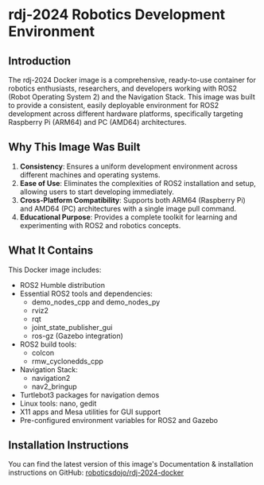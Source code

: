 

# rdj-2024 Robotics Development Environment

## Introduction

The rdj-2024 Docker image is a comprehensive, ready-to-use container for robotics enthusiasts, researchers, and developers working with ROS2 (Robot Operating System 2) and the Navigation Stack. 
This image was built to provide a consistent, easily deployable environment for ROS2 development across different hardware platforms, specifically targeting Raspberry Pi (ARM64) and PC (AMD64) architectures.

## Why This Image Was Built

1. **Consistency**: Ensures a uniform development environment across different machines and operating systems.
2. **Ease of Use**: Eliminates the complexities of ROS2 installation and setup, allowing users to start developing immediately.
3. **Cross-Platform Compatibility**: Supports both ARM64 (Raspberry Pi) and AMD64 (PC) architectures with a single image pull command.
4. **Educational Purpose**: Provides a complete toolkit for learning and experimenting with ROS2 and robotics concepts.

## What It Contains

This Docker image includes:

- ROS2 Humble distribution
- Essential ROS2 tools and dependencies:
  - demo_nodes_cpp and demo_nodes_py
  - rviz2
  - rqt
  - joint_state_publisher_gui
  - ros-gz (Gazebo integration)
- ROS2 build tools:
  - colcon
  - rmw_cyclonedds_cpp
- Navigation Stack:
  - navigation2
  - nav2_bringup
- Turtlebot3 packages for navigation demos
- Linux tools: nano, gedit
- X11 apps and Mesa utilities for GUI support
- Pre-configured environment variables for ROS2 and Gazebo

## Installation Instructions

You can find the latest version of this image's Documentation & installation instructions on GitHub:
[roboticsdojo/rdj-2024-docker](https://github.com/roboticsdojo/rdj-2024-docker)


